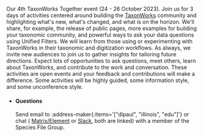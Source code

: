 Our 4th TaxonWorks Together event (24 - 26 October 2023). Join us for 3 days of activities centered around building the [TaxonWorks](http://taxonworks.org) community and highlighting what's new, what's changed, and what is on the horizon. We'll share, for example, the release of public pages, more examples for building your taxonomic community, and powerful ways to ask your data questions using Unified Filters. We will learn from those using or experimenting with TaxonWorks in their taxonomic and digitization workflows. As always, we invite new audiences to join us to gather insights for tailoring future directions. Expect lots of opportunities to ask questions, meet others, learn about TaxonWorks, and contribute to the work and conversation. These activities are open events and your feedback and contributions will make a difference. Some activities will be highly guided, some information style, and some unconference style.

- #### Questions
  Send email to :address-maker{:items='["dlpaul", "illinois", "edu"]'} or chat ( [Matrix/Element](https://matrix.to/#/#taxonworks:gitter.im) or [Slack](https://join.slack.com/t/taxonworks/shared_invite/zt-1pnnvq3dc-4b685~M8gssOCR2Yk956Ng), both are linked) with a member of the Species File Group.
